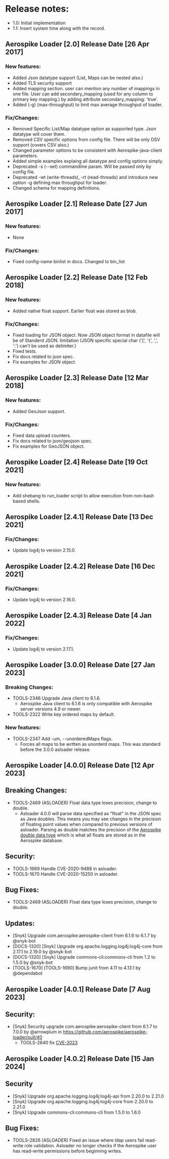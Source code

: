 # Release notes:

-  1.0: Initial implementation
-  1.1: Insert system time along with the record.

## Aerospike Loader [2.0] Release Date [26 Apr 2017]
### New features:
-   Added Json datatype support (List, Maps can be nested also.)
-   Added TLS security support
-	Added mapping section. user can mention any number of mappings in one file. User can add secondary_mapping (used for any column to primary key mapping.) by adding attribute secondary_mapping: 'true'.
-	Added (-g) (max-throughput) to limit max average throughput of loader.

### Fix/Changes:
-   Removed Specific List/Map datatype option as supported type. Json datatype will cover them.
-   Removed CSV specific options from config file. There will be only DSV support (covers CSV also.)
-   Changed parameter options to be consistent with Aerospike-java-client parameters.
-   Added simple examples explaing all datatype and config options simply.
-   Deprecated -s (--set) commandline param. Will be passed only by config file.
-   Deprecated -wt (write-threads), -rt (read-threads) and introduce new option -g defining max throughput for loader.
-	Changed schema for mapping definitions.

## Aerospike Loader [2.1] Release Date [27 Jun 2017]
### New features:
-   None

### Fix/Changes:
-   Fixed config-name binlist in docs. Changed to bin_list

## Aerospike Loader [2.2] Release Date [12 Feb 2018]
### New features:
-   Added native float support. Earlier float was stored as blob.

### Fix/Changes:
-   Fixed loading for JSON object. Now JSON object format in datafile will be of Standerd JSON. limitation (JSON specific special char ('[', '{', ',', ':') can't be used as delimiter.)
-   Fixed tests.
-   Fix docs related to json spec.
-   Fix examples for JSON object.

## Aerospike Loader [2.3] Release Date [12 Mar 2018]
### New features:
-   Added GeoJson support.

### Fix/Changes:
-   Fixed data upload counters.
-   Fix docs related to json/geojson spec.
-   Fix examples for GeoJSON object.

## Aerospike Loader [2.4] Release Date [19 Oct 2021]
### New features:
-   Add shebang to run_loader script to allow execution from non-bash based shells.

## Aerospike Loader [2.4.1] Release Date [13 Dec 2021]
### Fix/Changes:
-   Update log4j to version 2.15.0.

## Aerospike Loader [2.4.2] Release Date [16 Dec 2021]
### Fix/Changes:
-   Update log4j to version 2.16.0.

## Aerospike Loader [2.4.3] Release Date [4 Jan 2022]
### Fix/Changes:
-   Update log4j to version 2.17.1.

## Aerospike Loader [3.0.0] Release Date [27 Jan 2023]
### Breaking Changes:
- TOOLS-2346 Upgrade Java client to 6.1.6. 
  - Aerospike Java client to 6.1.6 is only compatible with Aerospike server versions 4.9 or newer.
- TOOLS-2322 Write key ordered maps by default.
### New features:
- TOOLS-2347  Add -um, --unorderedMaps flags.
  - Forces all maps to be written as unorderd maps. This was standard before the 3.0.0 asloader release.

## Aerospike Loader [4.0.0] Release Date [12 Apr 2023]
## Breaking Changes:
* TOOLS-2469 \(ASLOADER\) Float data type loses precision, change to double.
   * Asloader 4.0.0 will parse data specified as "float" in the JSON spec as Java doubles. This means you may see changes in the precision of floating point values when compared to previous versions of asloader. Parsing as double matches the precision of the [Aerospike double data type](https://docs.aerospike.com/server/guide/data-types/scalar-data-types#double) which is what all floats are stored as in the Aerospike database.

## Security:
* TOOLS-1669 Handle CVE-2020-9488 in asloader.
* TOOLS-1670 Handle CVE-2020-15250 in asloader.

## Bug Fixes:
* TOOLS-2469 \(ASLOADER\) Float data type loses precision, change to double.

## Updates:
* [Snyk] Upgrade com.aerospike:aerospike-client from 6.1.6 to 6.1.7 by @snyk-bot
* [DOCS-1320] [Snyk] Upgrade org.apache.logging.log4j:log4j-core from 2.17.1 to 2.19.0 by @snyk-bot
* [DOCS-1320] [Snyk] Upgrade commons-cli:commons-cli from 1.2 to 1.5.0 by @snyk-bot
* [TOOLS-1670] [TOOLS-1690] Bump junit from 4.11 to 4.13.1 by @dependabot

## Aerospike Loader [4.0.1] Release Date [7 Aug 2023]
## Security:
* [Snyk] Security upgrade com.aerospike:aerospike-client from 6.1.7 to 7.0.0 by @arrowplum in https://github.com/aerospike/aerospike-loader/pull/40
  * TOOLS-2640 fix [CVE-2023](https://aerospike.atlassian.net/browse/TOOLS-2640)

## Aerospike Loader [4.0.2] Release Date [15 Jan 2024]
## Security
* [Snyk] Upgrade org.apache.logging.log4j:log4j-api from 2.20.0 to 2.21.0
* [Snyk] Upgrade org.apache.logging.log4j:log4j-core from 2.20.0 to 2.21.0
* [Snyk] Upgrade commons-cli:commons-cli from 1.5.0 to 1.6.0

## Bug Fixes:
* TOOLS-2826 \(ASLOADER\) Fixed an issue where ldap users fail read-write role validation.
Asloader no longer checks if the Aerospike user has read-write permissions before beginning writes.